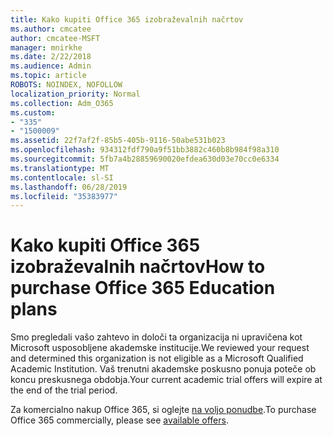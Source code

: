 ```yaml
---
title: Kako kupiti Office 365 izobraževalnih načrtov
ms.author: cmcatee
author: cmcatee-MSFT
manager: mnirkhe
ms.date: 2/22/2018
ms.audience: Admin
ms.topic: article
ROBOTS: NOINDEX, NOFOLLOW
localization_priority: Normal
ms.collection: Adm_O365
ms.custom:
- "335"
- "1500009"
ms.assetid: 22f7af2f-85b5-405b-9116-50abe531b023
ms.openlocfilehash: 934312fdf790a9f51bb3882c460b8b984f98a310
ms.sourcegitcommit: 5fb7a4b28859690020efdea630d03e70cc0e6334
ms.translationtype: MT
ms.contentlocale: sl-SI
ms.lasthandoff: 06/28/2019
ms.locfileid: "35383977"
---
```

# <a name="how-to-purchase-office-365-education-plans"></a><span data-ttu-id="f4fcc-102">Kako kupiti Office 365 izobraževalnih načrtov</span><span class="sxs-lookup"><span data-stu-id="f4fcc-102">How to purchase Office 365 Education plans</span></span>

<span data-ttu-id="f4fcc-103">Smo pregledali vašo zahtevo in določi ta organizacija ni upravičena kot Microsoft usposobljene akademske institucije.</span><span class="sxs-lookup"><span data-stu-id="f4fcc-103">We reviewed your request and determined this organization is not eligible as a Microsoft Qualified Academic Institution.</span></span> <span data-ttu-id="f4fcc-104">Vaš trenutni akademske poskusno ponuja poteče ob koncu preskusnega obdobja.</span><span class="sxs-lookup"><span data-stu-id="f4fcc-104">Your current academic trial offers will expire at the end of the trial period.</span></span>
  
<span data-ttu-id="f4fcc-105">Za komercialno nakup Office 365, si oglejte [na voljo ponudbe](https://go.microsoft.com/fwlink/p/?linkid=868433).</span><span class="sxs-lookup"><span data-stu-id="f4fcc-105">To purchase Office 365 commercially, please see [available offers](https://go.microsoft.com/fwlink/p/?linkid=868433).</span></span>
  